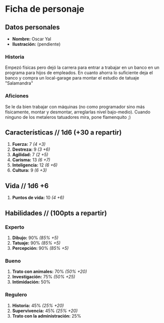 # Ficha de personaje

## Datos personales
- **Nombre:** Oscar Yal
- **Ilustración:** (pendiente)

### Historia
Empezó físicas pero dejó la carrera para entrar a trabajar en un banco en un programa para hijos de empleados. En cuanto ahorra lo suficiente deja el banco y compra un local-garage para montar el estudio de tatuaje "Salamandra"

### Aficiones
Se le da bien trabajar con máquinas (no como programador sino más físicamente, montar y desmontar, arreglarlas nivel bajo-medio).
Cuando ninguno de los metaleros tatuadores mira, pone flamenquito ;)

## Características  // 1d6 (+30 a repartir)
1. **Fuerza:** 7   _(4 +3)_
2. **Destreza:** 9   _(3 +6)_
3. **Agilidad:** 7   _(2 +5)_
4. **Carisma:** 13   _(6 +7)_
5. **Inteligencia:** 12   _(6 +6)_
6. **Cultura:** 9   _(6 +3)_

## Vida // 1d6 +6
1. **Puntos de vida:** 10   _(4 +6)_

## Habilidades // (100pts a repartir)

### Experto

1. **Dibujo:** 90% _(85% +5)_
2. **Tatuaje:** 90% _(85% +5)_
3. **Percepción:** 90% _(85% +5)_

### Bueno
1. **Trato con animales:** 70% _(50% +20)_
2. **Investigación:** 75% _(50% +25)_
3. **Intimidación:** 50%

### Regulero
1. **Historia:** 45% _(25% +20)_
2. **Supervivencia:** 45% _(25% +20)_
3. **Trato con la administración:** 25%